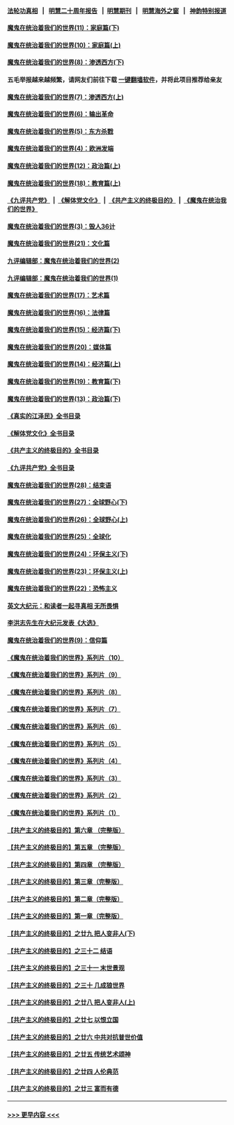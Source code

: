 #### [法轮功真相](https://github.com/gfw-breaker/truth/blob/master/README.md?t=0) &nbsp;&nbsp;|&nbsp;&nbsp; [明慧二十周年报告](https://github.com/gfw-breaker/mh-reports/blob/master/README.md?t=0) &nbsp;&nbsp;|&nbsp;&nbsp;[明慧期刊](https://github.com/gfw-breaker/mh-qikan) &nbsp;&nbsp;|&nbsp;&nbsp; [明慧海外之窗](https://github.com/gfw-breaker/mh-news/blob/master/README.md?t=0) &nbsp;&nbsp;|&nbsp;&nbsp; [神韵特别报道](https://github.com/gfw-breaker/mh-news/blob/master/shenyun.md?t=0)
#### [魔鬼在统治着我们的世界(11)：家庭篇(下)](../pages/nsc422/n10440961.md?t=11261750) 
#### [魔鬼在统治着我们的世界(10)：家庭篇(上)](../pages/nsc422/n10435448.md?t=11261750) 
#### [魔鬼在统治着我们的世界(8)：渗透西方(下)](../pages/nsc422/n10429603.md?t=11261750) 
#### 五毛举报越来越频繁，请网友们前往下载 [一键翻墙软件](https://github.com/gfw-breaker/ssr-accounts)，并将此项目推荐给亲友
#### [魔鬼在统治着我们的世界(7)：渗透西方(上)](../pages/nsc422/n10426013.md?t=11261750) 
#### [魔鬼在统治着我们的世界(6)：输出革命](../pages/nsc422/n10421536.md?t=11261750) 
#### [魔鬼在统治着我们的世界(5)：东方杀戮](../pages/nsc422/n10417707.md?t=11261750) 
#### [魔鬼在统治着我们的世界(4)：欧洲发端](../pages/nsc422/n10414890.md?t=11261750) 
#### [魔鬼在统治着我们的世界(12)：政治篇(上)](../pages/nsc422/n10444576.md?t=11261750) 
#### [魔鬼在统治着我们的世界(18)：教育篇(上)](../pages/nsc422/n10526970.md?t=11261750) 
#### [《九评共产党》](https://github.com/begood0513/9ping.md/blob/master/README.md) &nbsp;|&nbsp; [《解体党文化》](../../../../jtdwh.md/blob/master/README.md)  &nbsp;|&nbsp; [《共产主义的终极目的》](../../../../gczydzjmd.md/blob/master/README.md) &nbsp;|&nbsp; [《魔鬼在统治我们的世界》](../../../../mgztzwmdsj.md/blob/master/README.md) 
#### [魔鬼在统治着我们的世界(3)：毁人36计](../pages/nsc422/n10411583.md?t=11261750) 
#### [魔鬼在统治着我们的世界(21)：文化篇](../pages/nsc422/n10597706.md?t=11261750) 
#### [九评编辑部：魔鬼在统治着我们的世界(2)](../pages/nsc422/n10410036.md?t=11261750) 
#### [九评编辑部：魔鬼在统治着我们的世界(1)](../pages/nsc422/n10406825.md?t=11261750) 
#### [魔鬼在统治着我们的世界(17)：艺术篇](../pages/nsc422/n10499093.md?t=11261750) 
#### [魔鬼在统治着我们的世界(16)：法律篇](../pages/nsc422/n10485969.md?t=11261750) 
#### [魔鬼在统治着我们的世界(15)：经济篇(下)](../pages/nsc422/n10469975.md?t=11261750) 
#### [魔鬼在统治着我们的世界(20)：媒体篇](../pages/nsc422/n10586579.md?t=11261750) 
#### [魔鬼在统治着我们的世界(14)：经济篇(上)](../pages/nsc422/n10457370.md?t=11261750) 
#### [魔鬼在统治着我们的世界(19)：教育篇(下)](../pages/nsc422/n10564808.md?t=11261750) 
#### [魔鬼在统治着我们的世界(13)：政治篇(下)](../pages/nsc422/n10448270.md?t=11261750) 
#### [《真实的江泽民》全书目录](../pages/nsc422/n13721399.md?t=11261750) 
#### [《解体党文化》全书目录](../pages/nsc422/n13721157.md?t=11261750) 
#### [《共产主义的终极目的》全书目录](../pages/nsc422/n13721048.md?t=11261750) 
#### [《九评共产党》全书目录](../pages/nsc422/n13708085.md?t=11261750) 
#### [魔鬼在统治着我们的世界(28)：结束语](../pages/nsc422/n10936246.md?t=11261750) 
#### [魔鬼在统治着我们的世界(27)：全球野心(下)](../pages/nsc422/n10928319.md?t=11261750) 
#### [魔鬼在统治着我们的世界(26)：全球野心(上)](../pages/nsc422/n10900318.md?t=11261750) 
#### [魔鬼在统治着我们的世界(25)：全球化](../pages/nsc422/n10788205.md?t=11261750) 
#### [魔鬼在统治着我们的世界(24)：环保主义(下)](../pages/nsc422/n10695307.md?t=11261750) 
#### [魔鬼在统治着我们的世界(23)：环保主义(上)](../pages/nsc422/n10688613.md?t=11261750) 
#### [魔鬼在统治着我们的世界(22)：恐怖主义](../pages/nsc422/n10614727.md?t=11261750) 
#### [英文大纪元：和读者一起寻真相 无所畏惧](../pages/nsc422/n12542027.md?t=11261750) 
#### [李洪志先生在大纪元发表《大选》](../pages/nsc422/n12534746.md?t=11261750) 
#### [魔鬼在统治着我们的世界(9)：信仰篇](../pages/nsc422/n10432159.md?t=11261750) 
#### [《魔鬼在统治着我们的世界》系列片（10）](../pages/nsc422/n12292670.md?t=11261750) 
#### [《魔鬼在统治着我们的世界》系列片（9）](../pages/nsc422/n12290859.md?t=11261750) 
#### [《魔鬼在统治着我们的世界》系列片（8）](../pages/nsc422/n12287445.md?t=11261750) 
#### [《魔鬼在统治着我们的世界》系列片（7）](../pages/nsc422/n12283425.md?t=11261750) 
#### [《魔鬼在统治着我们的世界》系列片（6）](../pages/nsc422/n12282314.md?t=11261750) 
#### [《魔鬼在统治着我们的世界》系列片（5）](../pages/nsc422/n12281419.md?t=11261750) 
#### [《魔鬼在统治着我们的世界》系列片（4）](../pages/nsc422/n12274024.md?t=11261750) 
#### [《魔鬼在统治着我们的世界》系列片（3）](../pages/nsc422/n12271322.md?t=11261750) 
#### [《魔鬼在统治着我们的世界》系列片（2）](../pages/nsc422/n12269049.md?t=11261750) 
#### [《魔鬼在统治着我们的世界》系列片（1）](../pages/nsc422/n12267575.md?t=11261750) 
#### [【共产主义的终极目的】第六章 （完整版）](../pages/nsc422/n11428913.md?t=11261750) 
#### [【共产主义的终极目的】第五章 （完整版）](../pages/nsc422/n11428912.md?t=11261750) 
#### [【共产主义的终极目的】第四章 （完整版）](../pages/nsc422/n11428907.md?t=11261750) 
#### [【共产主义的终极目的】第三章（完整版）](../pages/nsc422/n11428848.md?t=11261750) 
#### [【共产主义的终极目的】第二章（完整版）](../pages/nsc422/n11428831.md?t=11261750) 
#### [【共产主义的终极目的】第一章（完整版）](../pages/nsc422/n11417651.md?t=11261750) 
#### [【共产主义的终极目的】之廿九 把人变非人(下)](../pages/nsc422/n11344140.md?t=11261750) 
#### [【共产主义的终极目的】之三十二 结语](../pages/nsc422/n11360535.md?t=11261750) 
#### [【共产主义的终极目的】之三十一 末世景观](../pages/nsc422/n11351129.md?t=11261750) 
#### [【共产主义的终极目的】之三十 几成狼世界](../pages/nsc422/n11348280.md?t=11261750) 
#### [【共产主义的终极目的】之廿八 把人变非人(上)](../pages/nsc422/n11340492.md?t=11261750) 
#### [【共产主义的终极目的】之廿七 以恨立国](../pages/nsc422/n11336944.md?t=11261750) 
#### [【共产主义的终极目的】之廿六 中共对抗普世价值](../pages/nsc422/n11324785.md?t=11261750) 
#### [【共产主义的终极目的】之廿五 传统艺术颂神](../pages/nsc422/n11296396.md?t=11261750) 
#### [【共产主义的终极目的】之廿四 人伦典范](../pages/nsc422/n11296397.md?t=11261750) 
#### [【共产主义的终极目的】之廿三 富而有德](../pages/nsc422/n11283598.md?t=11261750) 

----
#### [ >>> 更早内容 <<< ](../indexes/nsc422-earlier.md)
